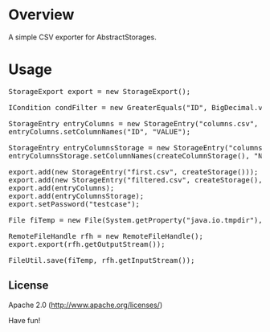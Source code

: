 Overview
========

A simple CSV exporter for AbstractStorages.

Usage
=====

<pre>
StorageExport export = new StorageExport();

ICondition condFilter = new GreaterEquals("ID", BigDecimal.valueOf(10)).and(new LessEquals("ID", BigDecimal.valueOf(20)));

StorageEntry entryColumns = new StorageEntry("columns.csv", createStorage(), condFilter);
entryColumns.setColumnNames("ID", "VALUE");

StorageEntry entryColumnsStorage = new StorageEntry("columns_storage.csv", createStorage(), condFilter);
entryColumnsStorage.setColumnNames(createColumnStorage(), "NAME");

export.add(new StorageEntry("first.csv", createStorage()));
export.add(new StorageEntry("filtered.csv", createStorage(), condFilter));
export.add(entryColumns);
export.add(entryColumnsStorage);
export.setPassword("testcase");

File fiTemp = new File(System.getProperty("java.io.tmpdir"), "aesarchive.zip");

RemoteFileHandle rfh = new RemoteFileHandle();
export.export(rfh.getOutputStream());

FileUtil.save(fiTemp, rfh.getInputStream());</pre>

License
-------

Apache 2.0 (http://www.apache.org/licenses/)


Have fun!

